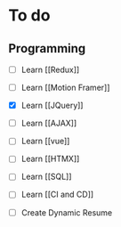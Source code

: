 # To do


## Programming
- [ ] Learn [[Redux]]
- [ ] Learn [[Motion Framer]]
- [x] Learn [[JQuery]] 
- [ ] Learn [[AJAX]] 
- [ ] Learn [[vue]] 
- [ ] Learn [[HTMX]] 
- [ ] Learn [[SQL]] 
- [ ] Learn [[CI and CD]] 
- [ ] Create Dynamic Resume

	

